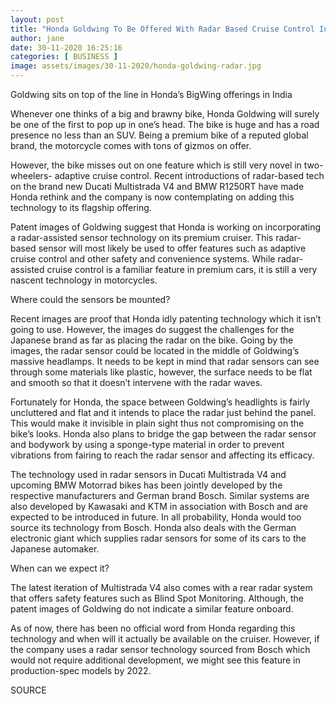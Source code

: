 ```yaml
---
layout: post
title: "Honda Goldwing To Be Offered With Radar Based Cruise Control In Future"
author: jane 
date: 30-11-2020 16:25:16 
categories: [ BUSINESS ] 
image: assets/images/30-11-2020/honda-goldwing-radar.jpg
---
```

Goldwing sits on top of the line in Honda’s BigWing offerings in India

Whenever one thinks of a big and brawny bike, Honda Goldwing will surely be one of the first to pop up in one’s head. The bike is huge and has a road presence no less than an SUV. Being a premium bike of a reputed global brand, the motorcycle comes with tons of gizmos on offer.

However, the bike misses out on one feature which is still very novel in two-wheelers- adaptive cruise control. Recent introductions of radar-based tech on the brand new Ducati Multistrada V4 and BMW R1250RT have made Honda rethink and the company is now contemplating on adding this technology to its flagship offering.

Patent images of Goldwing suggest that Honda is working on incorporating a radar-assisted sensor technology on its premium cruiser. This radar-based sensor will most likely be used to offer features such as adaptive cruise control and other safety and convenience systems. While radar-assisted cruise control is a familiar feature in premium cars, it is still a very nascent technology in motorcycles.

Where could the sensors be mounted?

Recent images are proof that Honda idly patenting technology which it isn’t going to use. However, the images do suggest the challenges for the Japanese brand as far as placing the radar on the bike. Going by the images, the radar sensor could be located in the middle of Goldwing’s massive headlamps. It needs to be kept in mind that radar sensors can see through some materials like plastic, however, the surface needs to be flat and smooth so that it doesn’t intervene with the radar waves.

Fortunately for Honda, the space between Goldwing’s headlights is fairly uncluttered and flat and it intends to place the radar just behind the panel. This would make it invisible in plain sight thus not compromising on the bike’s looks. Honda also plans to bridge the gap between the radar sensor and bodywork by using a sponge-type material in order to prevent vibrations from fairing to reach the radar sensor and affecting its efficacy.

The technology used in radar sensors in Ducati Multistrada V4 and upcoming BMW Motorrad bikes has been jointly developed by the respective manufacturers and German brand Bosch. Similar systems are also developed by Kawasaki and KTM in association with Bosch and are expected to be introduced in future. In all probability, Honda would too source its technology from Bosch. Honda also deals with the German electronic giant which supplies radar sensors for some of its cars to the Japanese automaker.

When can we expect it?

The latest iteration of Multistrada V4 also comes with a rear radar system that offers safety features such as Blind Spot Monitoring. Although, the patent images of Goldwing do not indicate a similar feature onboard.

As of now, there has been no official word from Honda regarding this technology and when will it actually be available on the cruiser. However, if the company uses a radar sensor technology sourced from Bosch which would not require additional development, we might see this feature in production-spec models by 2022.

SOURCE